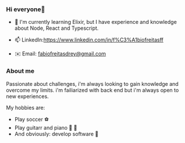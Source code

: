 ### Hi everyone👋

- 🌱 I'm currently learning Elixir, but I have experience and knowledge about Node, React and Typescript.

- 📫 LinkedIn:https://www.linkedin.com/in/f%C3%A1biofreitasff
- ✉️ Email: fabiofreitasdrey@gmail.com

### About me

Passionate about challenges, i'm always looking to gain knowledge and overcome my limits.
i'm failiarized with back end but i'm always open to new experiences.


My hobbies are:

- Play soccer ⚽ 
- Play guitarr and piano 🎹 🎸
- And obviously: develop software 🤩
